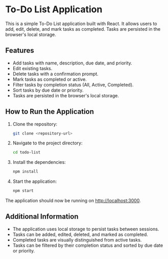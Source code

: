 # To-Do List Application

This is a simple To-Do List application built with React. It allows users to add, edit, delete, and mark tasks as completed. Tasks are persisted in the browser's local storage.

## Features

- Add tasks with name, description, due date, and priority.
- Edit existing tasks.
- Delete tasks with a confirmation prompt.
- Mark tasks as completed or active.
- Filter tasks by completion status (All, Active, Completed).
- Sort tasks by due date or priority.
- Tasks are persisted in the browser's local storage.

## How to Run the Application

1. Clone the repository:
    ```bash
    git clone <repository-url>
    ```

2. Navigate to the project directory:
    ```bash
    cd todo-list
    ```

3. Install the dependencies:
    ```bash
    npm install
    ```

4. Start the application:
    ```bash
    npm start
    ```

The application should now be running on [http://localhost:3000](http://localhost:3000).

## Additional Information

- The application uses local storage to persist tasks between sessions.
- Tasks can be added, edited, deleted, and marked as completed.
- Completed tasks are visually distinguished from active tasks.
- Tasks can be filtered by their completion status and sorted by due date or priority.

